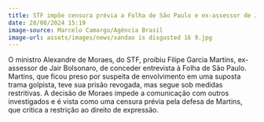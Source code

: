```yaml
---
title: STF impõe censura prévia a Folha de São Paulo e ex-assessor de Jair Bolsonaro
date: 28/08/2024 15:19
image-source: Marcelo Camargo/Agência Brasil
image-url: assets/images/news/xandao is disgusted 16 9.jpg
---
```


O ministro Alexandre de Moraes, do STF, proibiu Filipe Garcia Martins, ex-assessor de Jair Bolsonaro, de conceder entrevista à Folha de São Paulo. Martins, que ficou preso por suspeita de envolvimento em uma suposta trama golpista, teve sua prisão revogada, mas segue sob medidas restritivas. A decisão de Moraes impede a comunicação com outros investigados e é vista como uma censura prévia pela defesa de Martins, que critica a restrição ao direito de expressão.